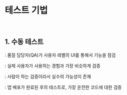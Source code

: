 # 테스트 기법

<br />

## 1. 수동 테스트

: 품질 담당자(QA)가 사용자 레벨의 UI를 통해서 기능을 점검

: 실제 사용자가 사용하는 경험과 가장 비슷하게 검증

: 사람이 하는 검증이라서 실수의 가능성이 존재

: 앱 배포가 완료된 후의 테스트로, 가장 온전한 코드에 대한 검증

